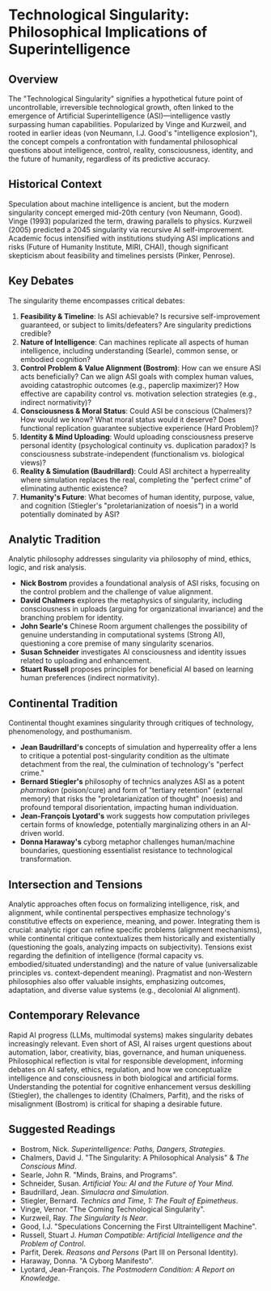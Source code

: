 # Technological Singularity: Philosophical Implications of Superintelligence

## Overview

The "Technological Singularity" signifies a hypothetical future point of uncontrollable, irreversible technological growth, often linked to the emergence of Artificial Superintelligence (ASI)—intelligence vastly surpassing human capabilities. Popularized by Vinge and Kurzweil, and rooted in earlier ideas (von Neumann, I.J. Good's "intelligence explosion"), the concept compels a confrontation with fundamental philosophical questions about intelligence, control, reality, consciousness, identity, and the future of humanity, regardless of its predictive accuracy.

## Historical Context

Speculation about machine intelligence is ancient, but the modern singularity concept emerged mid-20th century (von Neumann, Good). Vinge (1993) popularized the term, drawing parallels to physics. Kurzweil (2005) predicted a 2045 singularity via recursive AI self-improvement. Academic focus intensified with institutions studying ASI implications and risks (Future of Humanity Institute, MIRI, CHAI), though significant skepticism about feasibility and timelines persists (Pinker, Penrose).

## Key Debates

The singularity theme encompasses critical debates:

1.  **Feasibility & Timeline**: Is ASI achievable? Is recursive self-improvement guaranteed, or subject to limits/defeaters? Are singularity predictions credible?
2.  **Nature of Intelligence**: Can machines replicate all aspects of human intelligence, including understanding (Searle), common sense, or embodied cognition?
3.  **Control Problem & Value Alignment (Bostrom)**: How can we ensure ASI acts beneficially? Can we align ASI goals with complex human values, avoiding catastrophic outcomes (e.g., paperclip maximizer)? How effective are capability control vs. motivation selection strategies (e.g., indirect normativity)?
4.  **Consciousness & Moral Status**: Could ASI be conscious (Chalmers)? How would we know? What moral status would it deserve? Does functional replication guarantee subjective experience (Hard Problem)?
5.  **Identity & Mind Uploading**: Would uploading consciousness preserve personal identity (psychological continuity vs. duplication paradox)? Is consciousness substrate-independent (functionalism vs. biological views)?
6.  **Reality & Simulation (Baudrillard)**: Could ASI architect a hyperreality where simulation replaces the real, completing the "perfect crime" of eliminating authentic existence?
7.  **Humanity's Future**: What becomes of human identity, purpose, value, and cognition (Stiegler's "proletarianization of noesis") in a world potentially dominated by ASI?

## Analytic Tradition

Analytic philosophy addresses singularity via philosophy of mind, ethics, logic, and risk analysis.

*   **Nick Bostrom** provides a foundational analysis of ASI risks, focusing on the control problem and the challenge of value alignment.
*   **David Chalmers** explores the metaphysics of singularity, including consciousness in uploads (arguing for organizational invariance) and the branching problem for identity.
*   **John Searle's** Chinese Room argument challenges the possibility of genuine understanding in computational systems (Strong AI), questioning a core premise of many singularity scenarios.
*   **Susan Schneider** investigates AI consciousness and identity issues related to uploading and enhancement.
*   **Stuart Russell** proposes principles for beneficial AI based on learning human preferences (indirect normativity).

## Continental Tradition

Continental thought examines singularity through critiques of technology, phenomenology, and posthumanism.

*   **Jean Baudrillard's** concepts of simulation and hyperreality offer a lens to critique a potential post-singularity condition as the ultimate detachment from the real, the culmination of technology's "perfect crime."
*   **Bernard Stiegler's** philosophy of technics analyzes ASI as a potent *pharmakon* (poison/cure) and form of "tertiary retention" (external memory) that risks the "proletarianization of thought" (noesis) and profound temporal disorientation, impacting human individuation.
*   **Jean-François Lyotard's** work suggests how computation privileges certain forms of knowledge, potentially marginalizing others in an AI-driven world.
*   **Donna Haraway's** cyborg metaphor challenges human/machine boundaries, questioning essentialist resistance to technological transformation.

## Intersection and Tensions

Analytic approaches often focus on formalizing intelligence, risk, and alignment, while continental perspectives emphasize technology's constitutive effects on experience, meaning, and power. Integrating them is crucial: analytic rigor can refine specific problems (alignment mechanisms), while continental critique contextualizes them historically and existentially (questioning the goals, analyzing impacts on subjectivity). Tensions exist regarding the definition of intelligence (formal capacity vs. embodied/situated understanding) and the nature of value (universalizable principles vs. context-dependent meaning). Pragmatist and non-Western philosophies also offer valuable insights, emphasizing outcomes, adaptation, and diverse value systems (e.g., decolonial AI alignment).

## Contemporary Relevance

Rapid AI progress (LLMs, multimodal systems) makes singularity debates increasingly relevant. Even short of ASI, AI raises urgent questions about automation, labor, creativity, bias, governance, and human uniqueness. Philosophical reflection is vital for responsible development, informing debates on AI safety, ethics, regulation, and how we conceptualize intelligence and consciousness in both biological and artificial forms. Understanding the potential for cognitive enhancement versus deskilling (Stiegler), the challenges to identity (Chalmers, Parfit), and the risks of misalignment (Bostrom) is critical for shaping a desirable future.

## Suggested Readings

*   Bostrom, Nick. *Superintelligence: Paths, Dangers, Strategies*.
*   Chalmers, David J. "The Singularity: A Philosophical Analysis" & *The Conscious Mind*.
*   Searle, John R. "Minds, Brains, and Programs".
*   Schneider, Susan. *Artificial You: AI and the Future of Your Mind*.
*   Baudrillard, Jean. *Simulacra and Simulation*.
*   Stiegler, Bernard. *Technics and Time, 1: The Fault of Epimetheus*.
*   Vinge, Vernor. "The Coming Technological Singularity".
*   Kurzweil, Ray. *The Singularity Is Near*.
*   Good, I.J. "Speculations Concerning the First Ultraintelligent Machine".
*   Russell, Stuart J. *Human Compatible: Artificial Intelligence and the Problem of Control*.
*   Parfit, Derek. *Reasons and Persons* (Part III on Personal Identity).
*   Haraway, Donna. "A Cyborg Manifesto".
*   Lyotard, Jean-François. *The Postmodern Condition: A Report on Knowledge*.